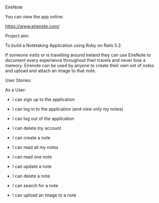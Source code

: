 EireNote

You can view the app online:

https://www.eirenote.com/

Project aim:

To build a Notetaking Application using Ruby on Rails 5.2.

If someone visits or is travelling around Ireland they can use EireNote
to document every experience throughout their travels and never lose a memory.
Eirenote can be used by anyone to create their own set of notes
and upload and attach an image to that note.

User Stories:

As a User:

- I can sign up to the application
- I can log in to the application (and view only my notes)
- I can log out of the application
- I can delete my account

- I can create a note
- I can read all my notes
- I can read one note
- I can update a note
- I can delete a note

- I can search for a note

- I can upload an image to a note
